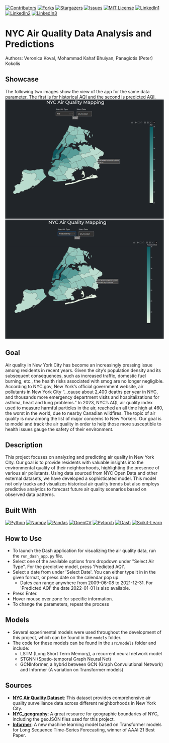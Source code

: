 [![Contributors][contributors-shield]][contributors-url]
[![Forks][forks-shield]][forks-url]
[![Stargazers][stars-shield]][stars-url]
[![Issues][issues-shield]][issues-url]
[![MIT License][license-shield]][license-url]
[![LinkedIn1][linkedin-shield]][linkedin-url1]
[![LinkedIn2][linkedin-shield]][linkedin-url2]
[![LinkedIn3][linkedin-shield]][linkedin-url3]

# NYC Air Quality Data Analysis and Predictions
Authors: Veronica Koval, Mohammad Kahaf Bhuiyan, Panagiotis (Peter) Kokolis

## Showcase
The following two images show the view of the app for the same data parameter. The first is for historical AQI and the second is predicted AQI.
![Image 1](images/AQI.png) ![Image 2](images/predicted_aqi.png)

## Goal
Air quality in New York City has become an increasingly pressing issue among residents in recent years. Given the city’s population density and its subsequent consequences, such as increased traffic, domestic fuel burning, etc., the health risks associated with smog are no longer negligible. According to NYC.gov, New York’s official government website, air pollutants in New York City “...cause about 2,400 deaths per year in NYC, and thousands more emergency department visits and hospitalizations for asthma, heart and lung problems.” In 2023, NYC’s AQI, air quality index used to measure harmful particles in the air, reached an all time high at 460, the worst in the world, due to nearby Canadian wildfires. The topic of air quality is now among the list of major concerns to New Yorkers. Our goal is to model and track the air quality in order to help those more susceptible to health issues gauge the safety of their environment.

## Description
This project focuses on analyzing and predicting air quality in New York City. Our goal is to provide residents with valuable insights into the environmental quality of their neighborhoods, highlighting the presence of various air pollutants. Using data sourced from NYC Open Data and other external datasets, we have developed a sophisticated model. This model not only tracks and visualizes historical air quality trends but also employs predictive analytics to forecast future air quality scenarios based on observed data patterns.

## Built With
[![Python][Python]][Python-url]
[![Numpy][Numpy]][Numpy-url]
[![Pandas][Pandas]][Pandas-url]
[![OpenCV][OpenCV]][OpenCV-url]
[![Pytorch][Pytorch]][Pytorch-url]
[![Dash][Dash]][Dash-url]
[![Scikit-Learn][Scikit-Learn]][Scikit-Learn-url]

## How to Use
- To launch the Dash application for visualizing the air quality data, run the `run_dash_app.py` file.
- Select one of the available options from dropdown under "Select Air Type". For the predictive model, press 'Predicted AQI'.
- Select a date from under 'Select Date'. You can either type it in in the given format, or press date on the calendar pop up.
  - Dates can range anywhere from 2009-06-08 to 2021-12-31. For 'Predicted AQI' the date 2022-01-01 is also available.
- Press Enter.
- Hover mouse over zone for specific information.
- To change the parameters, repeat the process

## Models
- Several experimental models were used throughout the development of this project, which can be found in the `models` folder.
- The code for these models can be found in the `src/models` folder and include:
  - LSTM (Long Short Term Memory), a recurrent neural network model
  - STGNN (Spatio-temporal Graph Neural Net)
  - GCNInformer, a hybrid between GCN (Graph Convulutional Network) and Informer (A variation on Transformer models)

## Sources
- [**NYC Air Quality Dataset**](https://data.cityofnewyork.us/Environment/Air-Quality/c3uy-2p5r): This dataset provides comprehensive air quality surveillance data across different neighborhoods in New York City.
- [**NYC_geography**](https://github.com/nycehs/NYC_geography): A great resource for geographic boundaries of NYC, including the geoJSON files used for this project.
- [**Informer**](https://github.com/zhouhaoyi/Informer2020): A new machine learning model based on Transformer models for Long Sequence Time-Series Forecasting, winner of AAAI'21 Best Paper.



[contributors-shield]: https://img.shields.io/github/contributors/VerKoval/AirQualityModel.svg?style=for-the-badge
[contributors-url]: https://github.com/VerKoval/AirQualityModel/graphs/contributors
[forks-shield]: https://img.shields.io/github/forks/VerKoval/AirQualityModel.svg?style=for-the-badge
[forks-url]: https://github.com/VerKoval/AirQualityModel/network/members
[stars-shield]: https://img.shields.io/github/stars/VerKoval/AirQualityModel.svg?style=for-the-badge
[stars-url]: https://github.com/VerKoval/AirQualityModel/stargazers
[issues-shield]: https://img.shields.io/github/issues/VerKoval/AirQualityModel.svg?style=for-the-badge
[issues-url]: https://github.com/VerKoval/AirQualityModel/realesrgan/issues
[license-shield]: https://img.shields.io/github/license/VerKoval/AirQualityModel.svg?style=for-the-badge
[license-url]: https://github.com/VerKoval/AirQualityModel/blob/main/LICENSE
[linkedin-shield]: https://img.shields.io/badge/-LinkedIn-black.svg?style=for-the-badge&logo=linkedin&colorB=0077B5
[linkedin-url1]: https://www.linkedin.com/in/panagiotis-kokolis
[linkedin-url2]: https://www.linkedin.com/in/mkbhuiyan96/
[linkedin-url3]: https://www.linkedin.com/in/veronicakoval
[Python]: https://img.shields.io/badge/python-FFDE57?style=for-the-badge&logo=python&logoColor=4584B6
[Python-url]: https://www.python.org/
[Numpy]: https://img.shields.io/badge/numpy-%23013243.svg?style=for-the-badge&logo=numpy&logoColor=white
[Numpy-url]: https://numpy.org/
[Pandas]: https://img.shields.io/badge/Pandas-150458?style=for-the-badge&logo=pandas&logoColor=white
[Pandas-url]: https://pandas.pydata.org/
[Python]: https://img.shields.io/badge/python-FFDE57?style=for-the-badge&logo=python&logoColor=4584B6
[Python-url]: https://www.python.org/
[OpenCV]: https://img.shields.io/badge/opencv-000000?style=for-the-badge&logo=opencv&logoColor=00ff00
[OpenCV-url]: https://opencv.org/
[Pytorch]: https://img.shields.io/badge/pytorch-%23EE4C2C.svg?style=for-the-badge&logo=pytorch&logoColor=white
[Pytorch-url]: https://pytorch.org/
[Dash]: https://img.shields.io/badge/Dash-Plotly-white?style=for-the-badge&logo=plotly&logoColor=red
[Dash-url]: https://dash.plotly.com/
[Scikit-Learn]: https://img.shields.io/badge/scikit--learn-black?style=for-the-badge&logo=scikit-learn
[Scikit-Learn-url]: https://scikit-learn.org/
